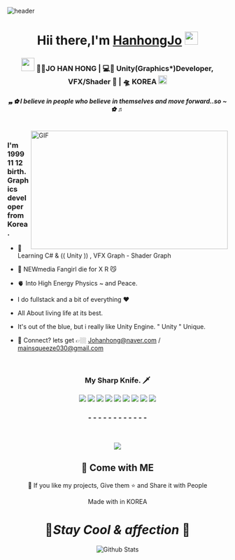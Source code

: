 

![header](https://capsule-render.vercel.app/api?type=waving&color=879&height=70&section=header&text=&fontSize=33)
<div align="center">
   <h1>Hii there,I'm <a href="https://hemant.codes">HanhongJo</a> <img src="https://media.giphy.com/media/hvRJCLFzcasrR4ia7z/giphy.gif" width="30px"> </h1>
   
   
</div>


<div align="center">
<h3><img src="https://media.giphy.com/media/WUlplcMpOCEmTGBtBW/giphy.gif" width="30"> 🐻‍❄️JO HAN HONG | 💻🎀 Unity(Graphics*)Developer, VFX/Shader 🎀 | 🛸 KOREA <img src="https://media.giphy.com/media/WUlplcMpOCEmTGBtBW/giphy.gif" width="20"></h3>
</div>



 <h5 align="center">
   <i> 
  ❠ ✿ I believe in people who believe in themselves and move forward..so ~ ✿ ♬  </i>
  </h5>

<br />
<img align="right" height="270px" width="450px" alt="GIF" src="https://media.giphy.com/media/3FjEPbKqEPhPpmC8uY/giphy.gif" />
<p align="center">
  <h3> I'm 1999 11 12 birth. Graphics developer from Korea.</h3>
</p>

 - 🎁 Learning C# &  (( Unity )) , VFX Graph - Shader Graph
 
 - 🔭 NEWmedia Fangirl die for X R 😼

 - 🫀 Into High Energy Physics ~ and Peace.
 
 - I do fullstack and a bit of everything :heart:
 
 -  All About living life at its best.

 -  It's out of the blue, but i really like Unity Engine. " Unity " Unique.
  
 - 💬 Connect? lets get  👉🏼 Johanhong@naver.com / mainsqueeze030@gmail.com
 
  </a>

</p>

<br />
<h3 align="center"><b>My Sharp Knife. 🗡️ </b></h3>
<p align="center">
  <!-- For more icons please follow  https://github.com/MikeCodesDotNET/ColoredBadges -->

  
<img src="https://img.shields.io/badge/unity-%23000000.svg?style=for-the-badge&logo=unity&logoColor=white"/>
  <img src="https://img.shields.io/badge/c%23-%23239120.svg?style=for-the-badge&logo=c-sharp&logoColor=white"/>
  <img src="https://img.shields.io/badge/Visualstudio-7776AB?style=for-the-badge&logo=VisualStudio&logoColor=white"/>
    <img src="https://img.shields.io/badge/VFX Graph-2972AB?style=for-the-badge&logo=Heart&logoColor=black"/>
     <img src="https://img.shields.io/badge/ShaderGraph-2222AB?style=for-the-badge&logo=Heart&logoColor=black"/>
       <img src="https://img.shields.io/badge/AR-1000AB?style=for-the-badge&logo=Heart&logoColor=black"/>
        <img src="https://img.shields.io/badge/MotionGraphic-0001AB?style=for-the-badge&logo=Heart&logoColor=black"/>
       <img src="https://img.shields.io/badge/GPU Love-1111AB?style=for-the-badge&logo=Heart&logoColor=black"/>
<img src="https://img.shields.io/badge/unrealengine-%23313131.svg?style=for-the-badge&logo=unrealengine&logoColor=white"/>
 

</p>
</p>




<h3 align="center"><b>- - - - - - - - - - - -  </b></h3>


<br />

<p align="center">
   <img src="https://media.giphy.com/media/f9XgHHnPnDjOF1hWpl/giphy.gif" />
   </p>
   
   


<h2 align="center">🤝 Come with ME </h2>

<p align="center">💙 If you like my projects, Give them ⭐ and Share it with People</p>
</p>
<p align="center">Made with in KOREA</p>

<h1 align='center'>🤍<i>Stay Cool & affection </i>🤍</h1>

<p align="center">
        <img src="https://raw.githubusercontent.com/mayhemantt/mayhemantt/Update/svg/Bottom.svg" alt="Github Stats" />
</p>
